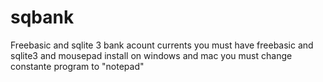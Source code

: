 # sqbank
Freebasic and sqlite 3 bank acount currents
you must have freebasic and sqlite3  and mousepad install on windows and mac you must change constante program to "notepad"

